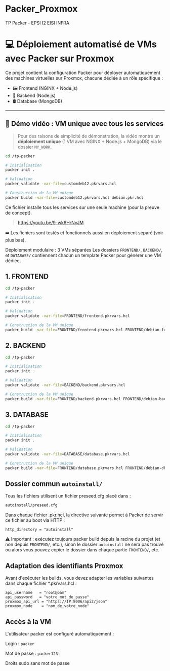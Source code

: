 # Packer_Proxmox
TP Packer - EPSI I2 EISI INFRA
# 💻 Déploiement automatisé de VMs avec Packer sur Proxmox

Ce projet contient la configuration Packer pour déployer automatiquement des machines virtuelles sur Proxmox, chacune dédiée à un rôle spécifique :

- 🖼️ Frontend (NGINX + Node.js)
- 🔧 Backend (Node.js)
- 🛢️ Database (MongoDB)

---

## 🎥 Démo vidéo : VM unique avec tous les services

> Pour des raisons de simplicité de démonstration, la vidéo montre un **déploiement unique** (1 VM avec NGINX + Node.js + MongoDB) via le dossier `MY_WORK`. 

```bash
cd /tp-packer

# Initialisation
packer init .

# Validation
packer validate -var-file=customdeb12.pkrvars.hcl

# Construction de la VM unique
packer build -var-file=customdeb12.pkrvars.hcl debian.pkr.hcl
```
Ce fichier installe tous les services sur une seule machine (pour la preuve de concept).

> https://youtu.be/9-wk6HrNyJM

➡️ Les fichiers sont testés et fonctionnels aussi en déploiement séparé (voir plus bas).

Déploiement modulaire : 3 VMs séparées
Les dossiers `FRONTEND/`, `BACKEND/`, et `DATABASE/` contiennent chacun un template Packer pour générer une VM dédiée.
## 1. FRONTEND
```bash
cd /tp-packer

# Initialisation
packer init .

# Validation
packer validate -var-file=FRONTEND/frontend.pkrvars.hcl

# Construction de la VM unique
packer build -var-file=FRONTEND/frontend.pkrvars.hcl FRONTEND/debian-frontend.pkr.hcl
```

## 2. BACKEND
```bash
cd /tp-packer

# Initialisation
packer init .

# Validation
packer validate -var-file=BACKEND/backend.pkrvars.hcl

# Construction de la VM unique
packer build -var-file=FRONTEND/backend.pkrvars.hcl FRONTEND/debian-backend.pkr.hcl
```

## 3. DATABASE
```bash
cd /tp-packer

# Initialisation
packer init .

# Validation
packer validate -var-file=DATABASE/database.pkrvars.hcl

# Construction de la VM unique
packer build -var-file=FRONTEND/database.pkrvars.hcl FRONTEND/debian-db.pkr.hcl
```

## Dossier commun `autoinstall/`
Tous les fichiers utilisent un fichier preseed.cfg placé dans :

```bash
autoinstall/preseed.cfg
```

Dans chaque fichier .pkr.hcl, la directive suivante permet à Packer de servir ce fichier au boot via HTTP :

```hcl
http_directory = "autoinstall"
```

⚠️ Important : exécutez toujours packer build depuis la racine du projet (et non depuis `FRONTEND/`, etc.), sinon le dossier `autoinstall` ne sera pas trouvé ou alors vous pouvez copier le dossier dans chaque partie `FRONTEND/`, etc.

## Adaptation des identifiants Proxmox
Avant d'exécuter les builds, vous devez adapter les variables suivantes dans chaque fichier *.pkrvars.hcl :
```hcl
api_username   = "root@pam"
api_password   = "votre_mot_de_passe"
proxmox_api_url = "https://IP:8006/api2/json"
proxmox_node    = "nom_de_votre_node"
```

## Accès à la VM
L'utilisateur packer est configuré automatiquement :

Login : `packer`

Mot de passe : `packer123!`

Droits sudo sans mot de passe
